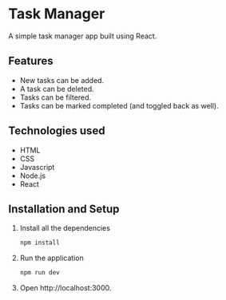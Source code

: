 # Task Manager

A simple task manager app built using React.  


## Features

- New tasks can be added.
- A task can be deleted.
- Tasks can be filtered.
- Tasks can be marked completed (and toggled back as well).

## Technologies used

- HTML
- CSS
- Javascript
- Node.js
- React

## Installation and Setup

1. Install all the dependencies
   ```sh
   npm install
   ```
2. Run the application
   ```sh
   npm run dev
   ```
3. Open http://localhost:3000.


